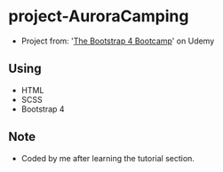 # project-AuroraCamping
* Project from: '[The Bootstrap 4 Bootcamp](https://www.udemy.com/bootstrap-4-bootcamp/)' on Udemy

## Using
* HTML
* SCSS
* Bootstrap 4

## Note
* Coded by me after learning the tutorial section.